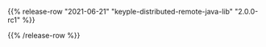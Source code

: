 {{% release-row "2021-06-21" "keyple-distributed-remote-java-lib" "2.0.0-rc1" %}} 

{{% /release-row %}}
